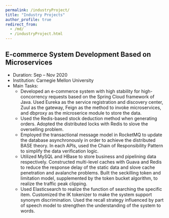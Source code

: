 ```yaml
---
permalink: /industryProject/
title: "Industry Projects"
author_profile: true
redirect_from: 
  - /md/
  - /industryProject.html
---
```


## E-commerce System Development Based on Microservices
* Duration: Sep – Nov 2020
* Institution: Carnegie Mellon University
* Main Tasks:
  * Developed an e-commerce system with high stability for high-concorrency requests based on the Spring Cloud framework of Java. Used Eureka as the service registration and discovery center, Zuul as the gateway, Feign as the method to invoke microservices, and dbproxy as the microserice module to store the data.
  * Used the Redis-based stock deduction method when generating orders. Adopted the distributed locks with Redis to slove the overselling problem.
  * Employed the transactional message model in RocketMQ to update the database asynchronously in order to achieve the distributed BASE theory. In each APIs, used the Chain of Responsibility Pattern to simplify the data verification logic.
  * Utilized MySQL and HBase to store business and pipelining data respectively. Constructed multi-level caches with Guava and Redis to reduce the response delay of the static data and slove cache penetration and avalanche problems. Built the seckilling token and limitation model, supplemented by the token bucket algorithm, to realize the traffic peak clipping.
  * Used Elasticsearch to realize the function of searching the specific item. Customized the IK tokenizer to make the system support synonym discrimination. Used the recall strategy influenced by part of speech model to strengthen the understanding of the system to words.
